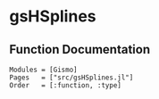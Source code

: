 # gsHSplines

## Function Documentation
```@autodocs
Modules = [Gismo]
Pages   = ["src/gsHSplines.jl"]
Order   = [:function, :type]
```